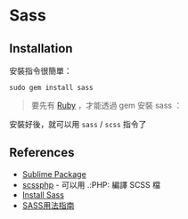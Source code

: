 # Sass

## Installation

安裝指令很簡單：

    sudo gem install sass

> 要先有 [Ruby](/pdl/ruby/README.md) ，才能透過 gem 安裝 sass ：

安裝好後，就可以用 `sass` / `scss` 指令了

## References

* [Sublime Package](https://sublime.wbond.net/packages/SCSS)
* [scssphp](http://leafo.net/scssphp/) - 可以用 .:PHP: 編譯 SCSS 檔
* [Install Sass](http://sass-lang.com/install)
* [SASS用法指南](http://www.ruanyifeng.com/blog/2012/06/sass.html)
